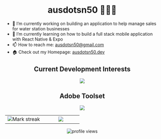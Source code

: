 <h1 align="center">ausdotsn50 👩🏻‍💻</h1>

- 🔭 I’m currently working on building an application to help manage sales for water station businesses
- 🌱 I’m currently learning on how to build a full stack mobile application with React Native & Expo
- 📫 How to reach me: ausdotsn50@gmail.com
- 🏠 Check out my Homepage: [ausdotsn50.dev](https://ausdotsn50.dev)

<!-- Current Development Interests -->
<h2 align="center">Current Development Interests</h2>
<p align="center">
    <img src="https://skillicons.dev/icons?i=c,python,java,sqlite,html,css,js,flask,nodejs,express,postgresql,react,git,github,vscode,postman&perline=14" />
</p>

<!-- Adobe Toolset -->
<h2 align="center">Adobe Toolset</h2>
<p align="center">
  <img src="https://skillicons.dev/icons?i=ae,au,pr,ps&perline=14" />
</p>

<!--- Github stats -->
<table align="center" style="border: none">
<tr style="border: none">

<td width="50%" align="center">  
  <img  title="🔥 Get streak stats for your profile at git.io/streak-stats" alt="Mark streak" src="https://github-readme-streak-stats.herokuapp.com/?user=ausdotsn50&theme=dark&hide_border=false" /> 
</td>

<td width="50%" align="center">
    <img src="https://github-readme-stats.vercel.app/api/top-langs/?username=ausdotsn50&layout=compact&theme=dark" />
</td>

</tr>
</table>

<!-- Profile views -->
<p align="center">
    <img src="https://komarev.com/ghpvc/?username=ausdotsn50&style=plastic&color=red" alt="profile views"/>
</p>
